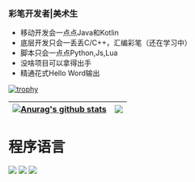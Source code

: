 ### 彩笔开发者|美术生

- 移动开发会一点点Java和Kotlin
- 底层开发只会一丢丢C/C++，汇编彩笔（还在学习中）
- 脚本只会一点点Python,Js,Lua
- 没啥项目可以拿得出手
- 精通花式Hello Word输出

[![trophy](https://github-profile-trophy.vercel.app/?username=sun0225SUN)](https://github.com/OneB1ank)

| <a href="https://github.com/OneB1ank"><img align="center" src="https://github-readme-stats.vercel.app/api?username=OneB1ank&show_icons=true&include_all_commits=true&theme=buefy&hide_border=true" alt="Anurag's github stats" /></a> | <a href="https://github.com/OneB1ank"><img align="center" src="https://github-readme-stats.vercel.app/api/top-langs/?username=OneB1ank&layout=compact&theme=buefy&hide_border=true" /></a> |
| ------------- | ------------- |
# 程序语言
[![](https://img.shields.io/badge/-Java-007396?style=flat-square&logo=java&logoColor=ffffff)](https://reactjs.org/)
[![](https://img.shields.io/badge/-Python-007396?style=flat-square&logo=python&logoColor=ffffff)](https://www.python.org/)
[![](https://img.shields.io/badge/-JavaScript-DC143C?style=flat-square&logo=javascript&logoColor=ffffff)](https://www.w3school.com.cn/js/index.asp)

